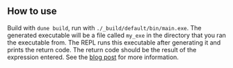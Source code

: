 ## How to use
Build with `dune build`, run with `./_build/default/bin/main.exe`. The generated executable will be a file called `my_exe` in the directory that you ran the executable from. The REPL runs this executable after generating it and prints the return code. The return code should be the result of the expression entered. See the [blog post](https://laserturtle.net/blog/posts/build-a-compiler) for more information.
